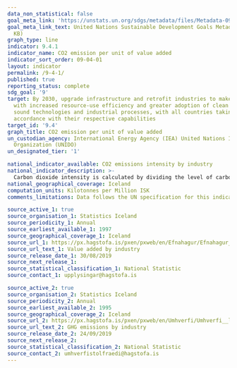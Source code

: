 ```yaml
---
data_non_statistical: false
goal_meta_link: 'https://unstats.un.org/sdgs/metadata/files/Metadata-09-04-01.pdf '
goal_meta_link_text: United Nations Sustainable Development Goals Metadata (PDF 516
  KB)
graph_type: line
indicator: 9.4.1
indicator_name: CO2 emission per unit of value added
indicator_sort_order: 09-04-01
layout: indicator
permalink: /9-4-1/
published: true
reporting_status: complete
sdg_goal: '9'
target: By 2030, upgrade infrastructure and retrofit industries to make them sustainable,
  with increased resource-use efficiency and greater adoption of clean and environmentally
  sound technologies and industrial processes, with all countries taking action in
  accordance with their respective capabilities
target_id: '9.4'
graph_title: CO2 emission per unit of value added
un_custodian_agency: International Energy Agency (IEA) United Nations Industrial Development
  Organization (UNIDO)
un_designated_tier: '1'

national_indicator_available: CO2 emissions intensity by industry
national_indicator_description: >-
  Carbon dioxide intensity is calculated by dividing the level of carbon dioxide emissions by gross value added (GVA) in constant prices. This is the difference between output and intermediate consumption for any given industry/sector. This means the difference between the value of goods and services produced (output) and the cost of raw materials and other inputs which are used up in production (intermediate consumption). Data are in the prices of each year.
national_geographical_coverage: Iceland
computation_units: Kilotonnes per Million ISK
comments_limitations: Data follows the UN specification for this indicator. This indicator has been identified in collaboration with topic experts.

source_active_1: true
source_organisation_1: Statistics Iceland
source_periodicity_1: Annual
source_earliest_available_1: 1997
source_geographical_coverage_1: Iceland
source_url_1: https://px.hagstofa.is/pxen/pxweb/en/Efnahagur/Efnahagur__thjodhagsreikningar__framluppgj_ISAT2008/THJ08404.px
source_url_text_1: Value added by industry
source_release_date_1: 30/08/2019
source_next_release_1: 
source_statistical_classification_1: National Statistic
source_contact_1: upplysingar@hagstofa.is

source_active_2: true
source_organisation_2: Statistics Iceland
source_periodicity_2: Annual
source_earliest_available_2: 1995
source_geographical_coverage_2: Iceland
source_url_2: https://px.hagstofa.is/pxen/pxweb/en/Umhverfi/Umhverfi__lofttegundir/UMH31118.px
source_url_text_2: GHG emissions by industry
source_release_date_2: 24/09/2019
source_next_release_2: 
source_statistical_classification_2: National Statistic
source_contact_2: umhverfistolfraedi@hagstofa.is
---
```

